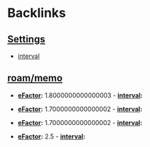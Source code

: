 
# Backlinks
## [Settings](<Settings.md>)
- [interval](<interval.md>)

## [roam/memo](<roam/memo.md>)
- **[eFactor](<eFactor.md>):** 1.8000000000000003
            - **[interval](<interval.md>):**

- **[eFactor](<eFactor.md>):** 1.7000000000000002
            - **[interval](<interval.md>):**

- **[eFactor](<eFactor.md>):** 1.7000000000000002
            - **[interval](<interval.md>):**

- **[eFactor](<eFactor.md>):** 2.5
            - **[interval](<interval.md>):**

